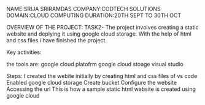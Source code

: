NAME:SRIJA SRIRAMDAS
COMPANY:CODTECH SOLUTIONS
DOMAIN:CLOUD COMPUTING
DURATION:20TH SEPT TO 30TH OCT

OVERVIEW OF THE PROJECT:
TASK2-
The project involves creating a static website and deplying it using google cloud storage.
With the help of html and css files i have finished the project.

Key activities:

the tools are:
google cloud platofrm
google cloud stoage
visual studio

Steps:
I created the webite initially by creating html and css files of vs code
Enabled google cloud storage
Create bucket
Configure the website
Accessing the url
This is how a sample static html website is created using google cloud
